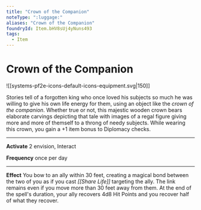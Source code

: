 ```yaml
---
title: "Crown of the Companion"
noteType: ":luggage:"
aliases: "Crown of the Companion"
foundryId: Item.bHV8sUj4yNuns493
tags:
  - Item
---
```


# Crown of the Companion
![[systems-pf2e-icons-default-icons-equipment.svg|150]]

Stories tell of a forgotten king who once loved his subjects so much he was willing to give his own life energy for them, using an object like the _crown of the companion_. Whether true or not, this majestic wooden crown bears elaborate carvings depicting that tale with images of a regal figure giving more and more of themself to a throng of needy subjects. While wearing this crown, you gain a +1 item bonus to Diplomacy checks.

* * *

**Activate** 2 envision, Interact

**Frequency** once per day

* * *

**Effect** You bow to an ally within 30 feet, creating a magical bond between the two of you as if you cast _[[Share Life]]_ targeting the ally. The link remains even if you move more than 30 feet away from them. At the end of the spell's duration, your ally recovers 4d8 Hit Points and you recover half of what they recover.
